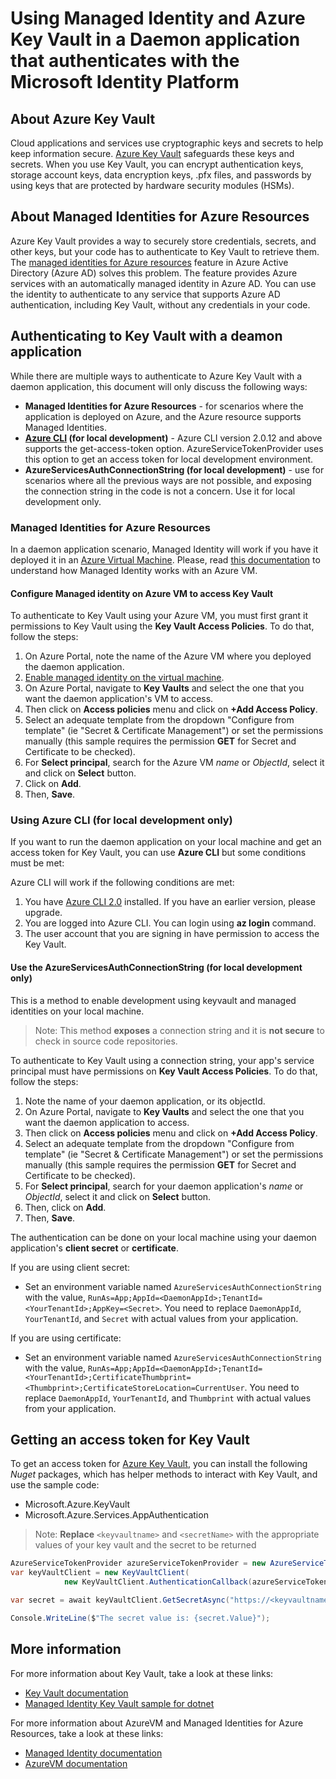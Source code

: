 # Using Managed Identity and Azure Key Vault in a Daemon application that authenticates with the Microsoft Identity Platform

## About Azure Key Vault

Cloud applications and services use cryptographic keys and secrets to help keep information secure. [Azure Key Vault](https://azure.microsoft.com/services/key-vault/) safeguards these keys and secrets. When you use Key Vault, you can encrypt authentication keys, storage account keys, data encryption keys, .pfx files, and passwords by using keys that are protected by hardware security modules (HSMs).

## About Managed Identities for Azure Resources

Azure Key Vault provides a way to securely store credentials, secrets, and other keys, but your code has to authenticate to Key Vault to retrieve them. The [managed identities for Azure resources](https://docs.microsoft.com/en-us/azure/active-directory/managed-identities-azure-resources/overview) feature in Azure Active Directory (Azure AD) solves this problem. The feature provides Azure services with an automatically managed identity in Azure AD. You can use the identity to authenticate to any service that supports Azure AD authentication, including Key Vault, without any credentials in your code.

## Authenticating to Key Vault with a deamon application

While there are multiple ways to authenticate to Azure Key Vault with a daemon application, this document will only discuss the following ways:

- **Managed Identities for Azure Resources** - for scenarios where the application is deployed on Azure, and the Azure resource supports Managed Identities.
- **[Azure CLI](https://docs.microsoft.com/en-us/cli/azure/install-azure-cli?view=azure-cli-latest) (for local development)** - Azure CLI version 2.0.12 and above supports the get-access-token option. AzureServiceTokenProvider uses this option to get an access token for local development environment.
- **AzureServicesAuthConnectionString (for local development)** - use for scenarios where all the previous ways are not possible, and exposing the connection string in the code is not a concern. Use it for local development only.

### **Managed Identities for Azure Resources**

In a daemon application scenario, Managed Identity will work if you have it deployed it in an [Azure Virtual Machine](https://azure.microsoft.com/services/virtual-machines/). Please, read [this documentation](https://docs.microsoft.com/en-us/azure/active-directory/managed-identities-azure-resources/overview#how-a-system-assigned-managed-identity-works-with-an-azure-vm) to understand how Managed Identity works with an Azure VM.

#### Configure Managed identity on Azure VM to access Key Vault

To authenticate to Key Vault using your Azure VM, you must first grant it permissions to Key Vault using the **Key Vault Access Policies**. To do that, follow the steps:

1. On Azure Portal, note the name of the Azure VM where you deployed the daemon application.
1. [Enable managed identity on the virtual machine](https://docs.microsoft.com/en-us/azure/active-directory/managed-identities-azure-resources/qs-configure-portal-windows-vm).
1. On Azure Portal, navigate to **Key Vaults** and select the one that you want the daemon application's VM to access.
1. Then click on **Access policies** menu and click on **+Add Access Policy**.
1. Select an adequate template from the dropdown "Configure from template" (ie "Secret & Certificate Management") or set the permissions manually (this sample requires the permission **GET** for Secret and Certificate to be checked).
1. For **Select principal**, search for the Azure VM *name* or *ObjectId*, select it and click on **Select** button.
1. Click on **Add**.
1. Then, **Save**.

### Using Azure CLI (for local development only)

If you want to run the daemon application on your local machine and get an access token for Key Vault, you can use **Azure CLI** but some conditions must be met:

Azure CLI will work if the following conditions are met:

1. You have [Azure CLI 2.0](https://docs.microsoft.com/en-us/cli/azure/install-azure-cli?view=azure-cli-latest) installed. If you have an earlier version, please upgrade.
1. You are logged into Azure CLI. You can login using **az login** command.
1. The user account that you are signing in have permission to access the Key Vault.

#### Use the  AzureServicesAuthConnectionString (for local development only)

This is a method to enable development using keyvault and managed identities on your local machine. 

> Note: This method **exposes** a connection string and it is **not secure** to check in source code repositories.

To authenticate to Key Vault using a connection string, your app's service principal must have permissions on **Key Vault Access Policies**. To do that, follow the steps:

1. Note the name of your daemon application, or its objectId.
1. On Azure Portal, navigate to **Key Vaults** and select the one that you want the daemon application to access.
1. Then click on **Access policies** menu and click on **+Add Access Policy**.
1. Select an adequate template from the dropdown "Configure from template" (ie "Secret & Certificate Management") or set the permissions manually (this sample requires the permission **GET** for Secret and Certificate to be checked).
1. For **Select principal**, search for your daemon application's *name* or *ObjectId*, select it and click on **Select** button.
1. Then, click on **Add**.
1. Then, **Save**.

The authentication can be done on your local machine using your daemon application's **client secret** or **certificate**.

If you are using client secret:

- Set an environment variable named `AzureServicesAuthConnectionString` with the value, `RunAs=App;AppId=<DaemonAppId>;TenantId=<YourTenantId>;AppKey=<Secret>`. You need to replace `DaemonAppId`, `YourTenantId`, and `Secret` with actual values from your application.

If you are using certificate:

- Set an environment variable named `AzureServicesAuthConnectionString` with the value, `RunAs=App;AppId=<DaemonAppId>;TenantId=<YourTenantId>;CertificateThumbprint=<Thumbprint>;CertificateStoreLocation=CurrentUser`. You need to replace `DaemonAppId`, `YourTenantId`, and `Thumbprint` with actual values from your application.

## Getting an access token for Key Vault

To get an access token for [Azure Key Vault](https://azure.microsoft.com/services/key-vault/), you can install the following *Nuget* packages, which has helper methods to interact with Key Vault, and use the sample code:

- Microsoft.Azure.KeyVault
- Microsoft.Azure.Services.AppAuthentication

> Note: **Replace** `<keyvaultname>` and `<secretName>` with the appropriate values of your key vault and the secret to be returned

```csharp
AzureServiceTokenProvider azureServiceTokenProvider = new AzureServiceTokenProvider();
var keyVaultClient = new KeyVaultClient(
            new KeyVaultClient.AuthenticationCallback(azureServiceTokenProvider.KeyVaultTokenCallback));

var secret = await keyVaultClient.GetSecretAsync("https://<keyvaultname>.vault.azure.net/secrets/<secretName>").ConfigureAwait(false);

Console.WriteLine($"The secret value is: {secret.Value}");

```

## More information

For more information about Key Vault, take a look at these links:

- [Key Vault documentation](https://docs.microsoft.com/en-us/azure/key-vault/)
- [Managed Identity Key Vault sample for dotnet](https://github.com/Azure-Samples/app-service-msi-keyvault-dotnet)

For more information about AzureVM and Managed Identities for Azure Resources, take a look at these links:

- [Managed Identity documentation](https://docs.microsoft.com/en-us/azure/active-directory/managed-identities-azure-resources/overview)
- [AzureVM documentation](https://azure.microsoft.com/en-us/services/virtual-machines/)
